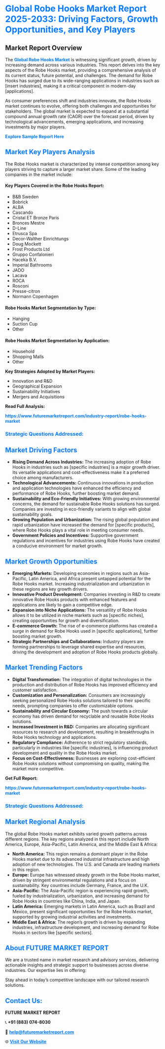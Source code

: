 <h1 style="color: #007BFF;">Global Robe Hooks Market Report 2025-2033: Driving Factors, Growth Opportunities, and Key Players</h1>

<section id="overview">
<h2>Market Report Overview</h2>
<p>The <a href="https://www.futuremarketreport.com/industry-report/robe-hooks-market" style="color: #007BFF; text-decoration: none;"><strong>Global Robe Hooks Market</strong></a> is witnessing significant growth, driven by increasing demand across various industries. This report delves into the key aspects of the Robe Hooks market, providing a comprehensive analysis of its current status, future potential, and challenges. The demand for Robe Hooks has surged due to its wide-ranging applications in industries such as [insert industries], making it a critical component in modern-day [applications].</p>
<p>As consumer preferences shift and industries innovate, the Robe Hooks market continues to evolve, offering both challenges and opportunities for stakeholders. The global market is expected to expand at a substantial compound annual growth rate (CAGR) over the forecast period, driven by technological advancements, emerging applications, and increasing investments by major players.</p>
</section>

<section id="overview">
<p><a href="https://www.futuremarketreport.com/request-sample/reportId=92918" style="color: #007BFF; text-decoration: none;"><strong>Explore Sample Report Here</strong></a></p>
</section>

<section id="key-players">
<h2 style="color: #007BFF;">Market Key Players Analysis</h2>
<p>The Robe Hooks market is characterized by intense competition among key players striving to capture a larger market share. Some of the leading companies in the market include:</p>
<h4>Key Players Covered in the Robe Hooks Report:</h4>
<ul><li>B&amp;B Sweden</li><li>Bobrick</li><li>ALBA</li><li>Cascando</li><li>Cristal ET Bronze Paris</li><li>Bronces Mestre</li><li>D-Line</li><li>Etrusca Spa</li><li>Decor-Walther Einrichtungs</li><li>Doug Mockett</li><li>Frost Products Ltd</li><li>Gruppo Confalonieri</li><li>Haceka B.V.</li><li>Imperial Bathrooms</li><li>JADO</li><li>Lacava</li><li>ROCA</li><li>Rosconi</li><li>Presse-citron</li><li>Normann Copenhagen</li></ul>
<h4>Robe Hooks Market Segmentation by Type:</h4>
<ul><li>Hanging</li><li>Suction Cup</li><li>Other</li></ul>

<h4>Robe Hooks Market Segmentation by Application:</h4>
<ul><li>Household</li><li>Shopping Malls</li><li>Other</li></ul>
<p><strong>Key Strategies Adopted by Market Players:</strong></p>
<ul>
<li>Innovation and R&D</li>
<li>Geographical Expansion</li>
<li>Sustainability Initiatives</li>
<li>Mergers and Acquisitions</li>
</ul>
</section>

<section>
<p><strong>Read Full Analysis: </strong></p><a href="https://www.futuremarketreport.com/industry-report/robe-hooks-market" style="color: #007BFF; text-decoration: none;"><strong>https://www.futuremarketreport.com/industry-report/robe-hooks-market</strong></a>
<h3 style="color: #007BFF;">Strategic Questions Addressed:</h3>
</section>

<section id="driving-factors">
<h2 style="color: #007BFF;">Market Driving Factors</h2>
<ul>
<li><strong>Rising Demand Across Industries:</strong> The increasing adoption of Robe Hooks in industries such as [specific industries] is a major growth driver. Its versatile applications and cost-effectiveness make it a preferred choice among manufacturers.</li>
<li><strong>Technological Advancements:</strong> Continuous innovations in production and application technologies have enhanced the efficiency and performance of Robe Hooks, further boosting market demand.</li>
<li><strong>Sustainability and Eco-Friendly Initiatives:</strong> With growing environmental concerns, the demand for sustainable Robe Hooks solutions has surged. Companies are investing in eco-friendly variants to align with global sustainability goals.</li>
<li><strong>Growing Population and Urbanization:</strong> The rising global population and rapid urbanization have increased the demand for [specific products], where Robe Hooks plays a vital role in meeting consumer needs.</li>
<li><strong>Government Policies and Incentives:</strong> Supportive government regulations and incentives for industries using Robe Hooks have created a conducive environment for market growth.</li>
</ul>
</section>

<section id="growth-opportunities">
<h2 style="color: #007BFF;">Market Growth Opportunities</h2>
<ul>
<li><strong>Emerging Markets:</strong> Developing economies in regions such as Asia-Pacific, Latin America, and Africa present untapped potential for the Robe Hooks market. Increasing industrialization and urbanization in these regions are key growth drivers.</li>
<li><strong>Innovative Product Development:</strong> Companies investing in R&D to create innovative Robe Hooks products with enhanced features and applications are likely to gain a competitive edge.</li>
<li><strong>Expansion into Niche Applications:</strong> The versatility of Robe Hooks allows it to be utilized in niche markets such as [specific niches], creating opportunities for growth and diversification.</li>
<li><strong>E-commerce Growth:</strong> The rise of e-commerce platforms has created a surge in demand for Robe Hooks used in [specific applications], further boosting market growth.</li>
<li><strong>Strategic Partnerships and Collaborations:</strong> Industry players are forming partnerships to leverage shared expertise and resources, driving the development and adoption of Robe Hooks products globally.</li>
</ul>
</section>

<section id="trending-factors">
<h2 style="color: #007BFF;">Market Trending Factors</h2>
<ul>
<li><strong>Digital Transformation:</strong> The integration of digital technologies in the production and distribution of Robe Hooks has improved efficiency and customer satisfaction.</li>
<li><strong>Customization and Personalization:</strong> Consumers are increasingly seeking personalized Robe Hooks solutions tailored to their specific needs, prompting companies to offer customizable options.</li>
<li><strong>Sustainability and Circular Economy:</strong> The push towards a circular economy has driven demand for recyclable and reusable Robe Hooks solutions.</li>
<li><strong>Increased Investment in R&D:</strong> Companies are allocating significant resources to research and development, resulting in breakthroughs in Robe Hooks technology and applications.</li>
<li><strong>Regulatory Compliance:</strong> Adherence to strict regulatory standards, particularly in industries like [specific industries], is influencing product development and quality in the Robe Hooks market.</li>
<li><strong>Focus on Cost-Effectiveness:</strong> Businesses are exploring cost-efficient Robe Hooks solutions without compromising on quality, making the market more competitive.</li>
</ul>
</section>

<section>
<p><strong>Get Full Report: </strong></p><a href="https://www.futuremarketreport.com/industry-report/robe-hooks-market" style="color: #007BFF; text-decoration: none;"><strong>https://www.futuremarketreport.com/industry-report/robe-hooks-market</strong></a>
<h3 style="color: #007BFF;">Strategic Questions Addressed:</h3>
</section>


<section id="regional-analysis">
<h2 style="color: #007BFF;">Market Regional Analysis</h2>
<p>The global Robe Hooks market exhibits varied growth patterns across different regions. The key regions analyzed in this report include North America, Europe, Asia-Pacific, Latin America, and the Middle East & Africa:</p>
<ul>
<li><strong>North America:</strong> This region remains a dominant player in the Robe Hooks market due to its advanced industrial infrastructure and high adoption of new technologies. The U.S. and Canada are leading markets in this region.</li>
<li><strong>Europe:</strong> Europe has witnessed steady growth in the Robe Hooks market, driven by stringent environmental regulations and a focus on sustainability. Key countries include Germany, France, and the U.K.</li>
<li><strong>Asia-Pacific:</strong> The Asia-Pacific region is experiencing rapid growth, fueled by industrialization, urbanization, and increasing demand for Robe Hooks in countries like China, India, and Japan.</li>
<li><strong>Latin America:</strong> Emerging markets in Latin America, such as Brazil and Mexico, present significant opportunities for the Robe Hooks market, supported by growing industrial activities and investments.</li>
<li><strong>Middle East & Africa:</strong> The region’s growth is driven by expanding industries, infrastructure development, and increasing demand for Robe Hooks in sectors like [specific sectors].</li>
</ul>
</section>

<footer>
<h2 style="color: #007BFF;">About FUTURE MARKET REPORT</h2>
<p>We are a trusted name in market research and advisory services, delivering actionable insights and strategic support to businesses across diverse industries. Our expertise lies in offering:</p>

<p>Stay ahead in today’s competitive landscape with our tailored research solutions.</p>

<h2 style="color: #007BFF;">Contact Us:</h2>
<p><strong>FUTURE MARKET REPORT</strong></p>
<p>📞 <strong>+91 (883) 074-8030</strong></p>
<p>📧 <strong><a href="mailto:help@futuremarketreport.com" style="color: #007BFF;">help@futuremarketreport.com</a></strong></p>
<p>🌐 <strong><a href="https://www.futuremarketreport.com/" style="color: #007BFF;">Visit Our Website</a></strong></p>
</footer>